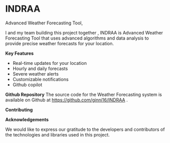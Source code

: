 # INDRAA
Advanced Weather Forecasting Tool,

I and my team building this project together , INDRAA is Advanced Weather Forecasting Tool that uses advanced algorithms and data analysis to provide precise weather forecasts for your location.

 **Key Features**
 
  - Real-time updates for your location
  - Hourly and daily forecasts
  - Severe weather alerts
  - Customizable notifications
  - Github copilot
  
**Github Repository**
The source code for the Weather Forecasting system is available on Github at https://github.com/ginni16/INDRAA .

**Contributing**


**Acknowledgements**

We would like to express our gratitude to the developers and contributors of the technologies and libraries used in this project.
